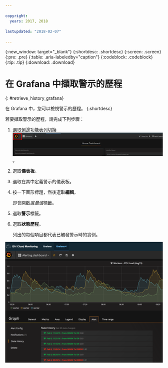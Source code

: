 ```yaml
---

copyright:
  years: 2017, 2018

lastupdated: "2018-02-07"

---
```


{:new_window: target="_blank"}
{:shortdesc: .shortdesc}
{:screen: .screen}
{:pre: .pre}
{:table: .aria-labeledby="caption"}
{:codeblock: .codeblock}
{:tip: .tip}
{:download: .download}


# 在 Grafana 中擷取警示的歷程
{: #retrieve_history_grafana}

在 Grafana 中，您可以檢視警示的歷程。
{:shortdesc}


若要擷取警示的歷程，請完成下列步驟：

1. 選取側邊功能表列切換 ![Grafana 側邊功能表列](images/grafana_settings.gif "Grafana 側邊功能表列")。
2. 選取**儀表板**。
3. 選取在其中定義警示的儀表板。
4. 按一下圖形標題，然後選取**編輯**。
    
    即會開啟*度量值*標籤。 

5. 選取**警示**標籤。
6. 選取**狀態歷程**。

    列出的每個項目都代表已觸發警示時的實例。

![含查詢上所定義警示之 Grafana 儀表板的視圖](images/alerthistory.png "含查詢上所定義警示之 Grafana 儀表板的視圖")


